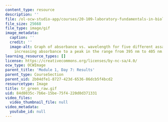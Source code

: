 ```yaml
---
content_type: resource
description: ''
file: /ol-ocw-studio-app/courses/20-109-laboratory-fundamentals-in-biological-engineering-spring-2010/84d8035c7b6e15be75f4220d0d371331_tr_green_raw.gif
file_size: 25668
file_type: image/gif
image_metadata:
  caption: ''
  credit: ''
  image-alt: Graph of absorbance vs. wavelength for five different assays, showing
    increasing absorbance to a peak in the range from 395 nm to 405 nm.
learning_resource_types: []
license: https://creativecommons.org/licenses/by-nc-sa/4.0/
ocw_type: OCWImage
parent_title: 'Module 1, Day 7: Results'
parent_type: CourseSection
parent_uid: 2b04dfe1-8727-423d-6536-86dcb5f4bcd2
resourcetype: Image
title: tr_green_raw.gif
uid: 84d8035c-7b6e-15be-75f4-220d0d371331
video_files:
  video_thumbnail_file: null
video_metadata:
  youtube_id: null
---
```

